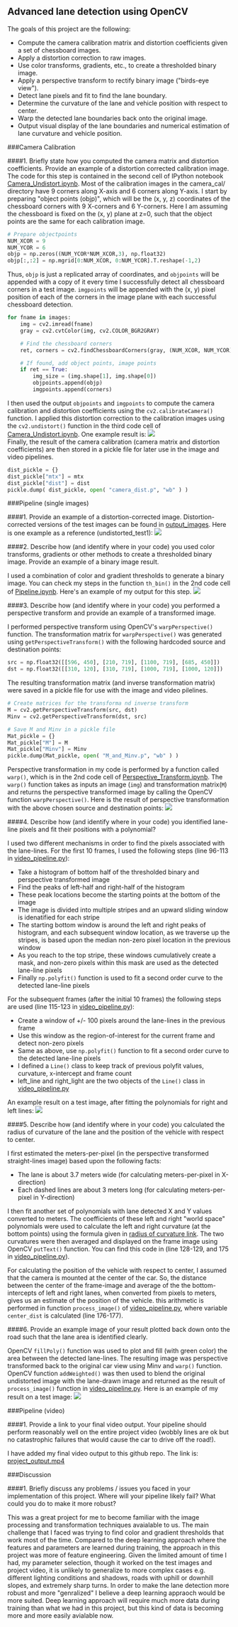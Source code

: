 ## Advanced lane detection using OpenCV
The goals of this project are the following:
* Compute the camera calibration matrix and distortion coefficients given a set of chessboard images.
* Apply a distortion correction to raw images.
* Use color transforms, gradients, etc., to create a thresholded binary image.
* Apply a perspective transform to rectify binary image ("birds-eye view").
* Detect lane pixels and fit to find the lane boundary.
* Determine the curvature of the lane and vehicle position with respect to center.
* Warp the detected lane boundaries back onto the original image.
* Output visual display of the lane boundaries and numerical estimation of lane curvature and vehicle position.

###Camera Calibration

####1. Briefly state how you computed the camera matrix and distortion coefficients. Provide an example of a distortion corrected calibration image.
The code for this step is contained in the second cell of IPython notebook [Camera_Undistort.ipynb](Camera_Undistort.ipynb). 
Most of the calibration images in the camera_cal/ directory have 9 corners along X-axis and 6 corners along Y-axis. I start by preparing "object points (objp)", which will be the (x, y, z) coordinates of the chessboard corners with 9 X-corners and 6 Y-corners. Here I am assuming the chessboard is fixed on the (x, y) plane at z=0, such that the object points are the same for each calibration image.
```python
# Prepare objectpoints
NUM_XCOR = 9
NUM_YCOR = 6
objp = np.zeros((NUM_YCOR*NUM_XCOR,3), np.float32)
objp[:,:2] = np.mgrid[0:NUM_XCOR, 0:NUM_YCOR].T.reshape(-1,2)
```
Thus, `objp` is just a replicated array of coordinates, and `objpoints` will be appended with a copy of it every time I successfully detect all chessboard corners in a test image.  `imgpoints` will be appended with the (x, y) pixel position of each of the corners in the image plane with each successful chessboard detection.  
```python
for fname in images:
    img = cv2.imread(fname)
    gray = cv2.cvtColor(img, cv2.COLOR_BGR2GRAY)

    # Find the chessboard corners
    ret, corners = cv2.findChessboardCorners(gray, (NUM_XCOR, NUM_YCOR), None)

    # If found, add object points, image points
    if ret == True:
        img_size = (img.shape[1], img.shape[0])
        objpoints.append(objp)
        imgpoints.append(corners)
```
I then used the output `objpoints` and `imgpoints` to compute the camera calibration and distortion coefficients using the `cv2.calibrateCamera()` function.  I applied this distortion correction to the calibration images using the `cv2.undistort()` function in the third code cell of [Camera_Undistort.ipynb](Camera_Undistort.ipynb). One example result is:
![](readme_images/undistort.png?raw=true)   
Finally, the result of the camera calibration (camera matrix and distortion coefficients) are then stored in a pickle file for later use in the image and video pipelines.
```python
dist_pickle = {}
dist_pickle["mtx"] = mtx
dist_pickle["dist"] = dist
pickle.dump( dist_pickle, open( "camera_dist.p", "wb" ) )
```

###Pipeline (single images)

####1. Provide an example of a distortion-corrected image.
Distortion-corrected versions of the test images can be found in [output_images](output_images). Here is one example as a reference (undistorted_test1):
![](output_images/undistorted_test1.jpg?raw=true)

####2. Describe how (and identify where in your code) you used color transforms, gradients or other methods to create a thresholded binary image.  Provide an example of a binary image result.

I used a combination of color and gradient thresholds to generate a binary image. You can check my steps in the function `th_bin()` in the 2nd code cell of [Pipeline.ipynb](Pipeline.ipynb). Here's an example of my output for this step.
![](readme_images/binary.png?raw=true)   

####3. Describe how (and identify where in your code) you performed a perspective transform and provide an example of a transformed image.

I performed perspective transform using OpenCV's `warpPerspective()` function. The transformation matrix for `warpPerspective()` was generated using `getPerspectiveTransform()` with the following hardcoded source and destination points:
```python
src = np.float32([[596, 450], [210, 719], [1100, 719], [685, 450]])
dst = np.float32([[310, 120], [310, 719], [1000, 719], [1000, 120]])
```
The resulting transformation matrix (and inverse transformation matrix) were saved in a pickle file for use with the image and video pilelines.
```python
# Create matrices for the transforma nd inverse transform
M = cv2.getPerspectiveTransform(src, dst)
Minv = cv2.getPerspectiveTransform(dst, src)

# Save M and Minv in a pickle file
Mat_pickle = {}
Mat_pickle["M"] = M
Mat_pickle["Minv"] = Minv
pickle.dump(Mat_pickle, open( "M_and_Minv.p", "wb" ) )
```
Perspective transformation in my code is performed by a function called `warp()`, which is in the 2nd code cell of [Perspective_Transform.ipynb](Perspective_Transform.ipynb).  The `warp()` function takes as inputs an image (`img`) and transformation matrix(`M`) and returns the perspective transformed image by calling the OpenCV function `warpPerspective()`. Here is the result of perspective transformation with the above chosen source and destination  points:
![](readme_images/perspective.png?raw=true)   

####4. Describe how (and identify where in your code) you identified lane-line pixels and fit their positions with a polynomial?

I used two different mechanisms in order to find the pixels associated with the lane-lines. For the first 10 frames, I used the following steps (line 96-113 in [video_pipeline.py](video_pipeline.py)):
* Take a histogram of bottom half of the thresholded binary and perspective transformed image
* Find the peaks of left-half and right-half of the histogram
* These peak  locations become the starting points at the bottom of the image
* The image is divided into multiple stripes and an upward sliding window is idenatified for each stripe
* The starting bottom window is around the left and right peaks of histogram, and each subsequent window location, as we traverse up the stripes, is based upon the median non-zero pixel location in the previous window
* As you reach to the top stripe, these windows cumulatively create a mask, and non-zero pixels within this mask are used as the detected lane-line pixels
* Finally `np.polyfit()` function is used to fit a second order curve to the detected lane-line pixels

For the subsequent frames (after the initial 10 frames) the following steps are used (line 115-123 in [video_pipeline.py](video_pipeline.py)):
* Create a window of +/- 100 pixels around the lane-lines in the previous frame
* Use this window as the region-of-interest for the current frame and detect non-zero pixels
* Same as above, use `np.polyfit()` function to fit a second order curve to the detected lane-line pixels
* I defined a `Line()` class to keep track of previous polyfit values, curvature, x-intercept and frame count
* left_line and right_light are the two objects of the `Line()` class in [video_pipeline.py](video_pipeline.py)

An example result on a test image, after fitting the polynomials for right and left lines:
![](readme_images/polyfit_nohist.png?raw=true)   

####5. Describe how (and identify where in your code) you calculated the radius of curvature of the lane and the position of the vehicle with respect to center.

I first estimated the meters-per-pixel (in the perspective transformed straight-lines image) based upon the following facts:
* The lane is about 3.7 meters wide (for calculating meters-per-pixel in X-direction)
* Each dashed lines are about 3 meters long (for calculating meters-per-pixel in Y-direction)

I then fit another set of polynomials with lane detected X and Y values converted to meters. The coefficients of these left and right "world space" polynomials were used to calculate the left and right curvature (at the bottom points) using the formula given in [radius of curvature link](http://www.intmath.com/applications-differentiation/8-radius-curvature.php). The two curvatures were then averaged and displayed on the frame image using OpenCV `putText()` function. You can find this code in (line 128-129, and 175 in [video_pipeline.py](video_pipeline.py)).

For calculating the position of the vehicle with respect to center, I assumed that the camera is mounted at the center of the car. So, the distance between the center of the frame-image and average of the the bottom-intercepts of left and right lanes, when converted from pixels to meters, gives us an estimate of the position of the vehicle. this arithmetic is performed in function `process_image()` of [video_pipeline.py](video_pipeline.py), where variable `center_dist` is calculated (line 176-177).

####6. Provide an example image of your result plotted back down onto the road such that the lane area is identified clearly.

OpenCV `fillPoly()` function was used to plot and fill (with green color) the area between the detected lane-lines. The resulting image was perspective transformed back to the original car view using Minv and `warp()` function. OpenCV function `addWeighted()` was then used to blend the original undistorted image with the lane-drawn image and returned as the result of `process_image()` function in [video_pipeline.py](video_pipeline.py). Here is an example of my result on a test image:
![](readme_images/pipeline.png?raw=true)   

###Pipeline (video)

####1. Provide a link to your final video output.  Your pipeline should perform reasonably well on the entire project video (wobbly lines are ok but no catastrophic failures that would cause the car to drive off the road!).

I have added my final video output to this github repo. The link is:
[project_output.mp4](project_output.mp4)

###Discussion

####1. Briefly discuss any problems / issues you faced in your implementation of this project.  Where will your pipeline likely fail?  What could you do to make it more robust?

This was a great project for me to become familiar with the image processing and transformation techniques avaialable to us. The main challenge that I faced was trying to find color and gradient thresholds that work most of the time. Compared to the deep learning approach where the features and parameters are learned during training, the approach in this project was more of feature engineering. Given the limited amount of time I had, my parameter selection, though it worked on the test images and project video, it is unlikely to generalize to more complex cases e.g. different lighting conditions and shadows, roads with uphill or downhill slopes, and extremely sharp turns. In order to make the lane detection more robust and more "genralized" I believe a deep learning appraoch would be more suited. Deep learning approach will require much more data during training than what we had in this project, but this kind of data is becoming more and more easily avialable now.

